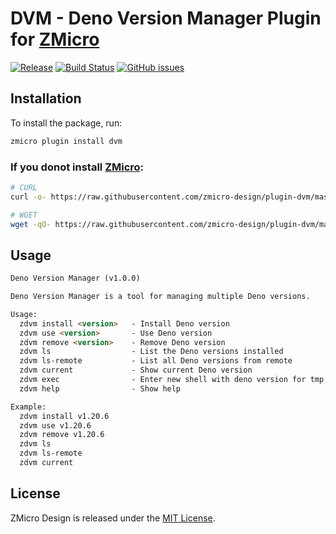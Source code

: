 # DVM - Deno Version Manager Plugin for [ZMicro](https://github.com/zcorky/zmicro)

[![Release](https://img.shields.io/github/tag/zmicro-design/plugin-dvm.svg?label=Release)](https://github.com/zmicro-design/plugin-dvm/tags)
[![Build Status](https://github.com/zmicro-design/plugin-dvm/actions/workflows/ci.yml/badge.svg?branch=master)](https://github.com/zmicro-design/plugin-dvm/actions/workflows/ci.yml)
[![GitHub issues](https://img.shields.io/github/issues/zmicro-design/plugin-dvm.svg)](https://github.com/zmicro-design/plugin-dvm/issues)


## Installation

To install the package, run:
```bash
zmicro plugin install dvm
```

### If you donot install [ZMicro](https://github.com/zcorky/zmicro):

```bash
# CURL
curl -o- https://raw.githubusercontent.com/zmicro-design/plugin-dvm/master/install | bash

# WGET
wget -qO- https://raw.githubusercontent.com/zmicro-design/plugin-dvm/master/install | bash
```

## Usage

```markdown
Deno Version Manager (v1.0.0)

Deno Version Manager is a tool for managing multiple Deno versions.

Usage:
  zdvm install <version>   - Install Deno version
  zdvm use <version>       - Use Deno version
  zdvm remove <version>    - Remove Deno version
  zdvm ls                  - List the Deno versions installed
  zdvm ls-remote           - List all Deno versions from remote
  zdvm current             - Show current Deno version
  zdvm exec                - Enter new shell with deno version for tmp
  zdvm help                - Show help

Example:
  zdvm install v1.20.6
  zdvm use v1.20.6
  zdvm remove v1.20.6
  zdvm ls
  zdvm ls-remote
  zdvm current
```

## License
ZMicro Design is released under the [MIT License](./LICENSE).